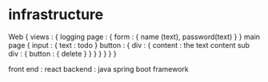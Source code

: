 # infrastructure
Web {
    views : {
        logging page : {
            form : {
                name (text), password(text)
            }
        }
        main page {
            input : {
                text : todo
            }
            button : {
                div : {
                    content : the text content
                    sub div : {
                        button : {
                            delete
                        }
                    }
                }
            }
        }
    }
}

front end : react
backend : java spring boot framework